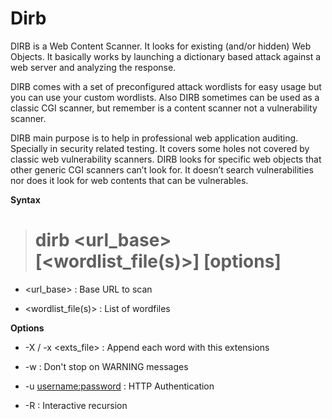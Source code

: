 # Dirb

DIRB is a Web Content Scanner. It looks for existing (and/or hidden) Web Objects.
It basically works by launching a dictionary based attack against a web server and analyzing the response.

DIRB comes with a set of preconfigured attack wordlists for easy usage but you can use your custom wordlists.
Also DIRB sometimes can be used as a classic CGI scanner, but remember is a content scanner not a vulnerability scanner.

DIRB main purpose is to help in professional web application auditing. Specially in security related testing.
It covers some holes not covered by classic web vulnerability scanners. DIRB looks for specific web objects that other generic CGI scanners can’t look for. 
It doesn’t search vulnerabilities nor does it look for web contents that can be vulnerables.

**Syntax**

> # dirb <url_base> [<wordlist_file(s)>] [options]

* <url_base> : Base URL to scan

* <wordlist_file(s)> : List of wordfiles

**Options**

*  -X <extensions> / -x <exts_file> : Append each word with this extensions 
  
*  -w : Don't stop on WARNING messages

*  -u <username:password> : HTTP Authentication

*  -R : Interactive recursion

